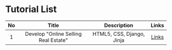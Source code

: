 # Tutorial List

|No|Title|Description|Links|
|:---:|:---:|:---:|:---:|
|1|Develop "Online Selling Real Estate"|HTML5, CSS, Django, Jinja|[Links][1]|

<!-- Reference Links -->
[1]: ./btre/README.md "BTRE Online Selling Real Estate"
